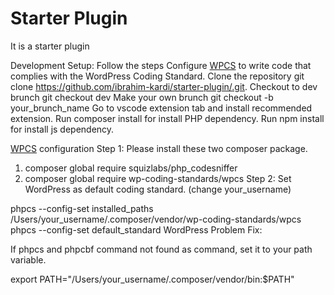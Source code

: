 # Starter Plugin
It is a starter plugin

Development Setup:
Follow the steps
Configure <a href="#wpcs">WPCS</a> to write code that complies with the WordPress Coding Standard.
Clone the repository git clone https://github.com/ibrahim-kardi/starter-plugin/.git.
Checkout to dev brunch git checkout dev
Make your own brunch git checkout -b your_brunch_name
Go to vscode extension tab and install recommended extension.
Run composer install for install PHP dependency.
Run npm install for install js dependency.

<a href="#wpcs">WPCS</a> configuration
Step 1: Please install these two composer package.

1. composer global require squizlabs/php_codesniffer
2. composer global require wp-coding-standards/wpcs
Step 2: Set WordPress as default coding standard. (change your_username)

phpcs --config-set installed_paths /Users/your_username/.composer/vendor/wp-coding-standards/wpcs
phpcs --config-set default_standard WordPress
Problem Fix:

If phpcs and phpcbf command not found as command, set it to your path variable.

export PATH="/Users/your_username/.composer/vendor/bin:$PATH"
